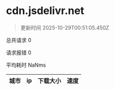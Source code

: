 
  # cdn.jsdelivr.net

  > 更新时间 2025-10-29T00:51:05.450Z
  
  总共请求 0

  请求报错 0

  平均耗时 NaNms

|城市|ip|下载大小|速度|
|-----|----------|---|---|

  